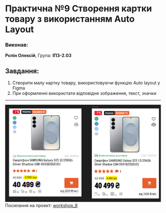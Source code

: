 # Практична №9 Створення картки товару з використанням Auto Layout
### Виконав:
**Рєпін Олексій**, Група: **ІПЗ-2.03**
## Завдання:
1. Створити малу картку товару, використовуючи функцію Auto layout у Figma
2. При оформленні використати відповідне зображення, текст, значки
---
![фото](images/result.PNG)
Посилання на проект: [workshop_8](https://www.figma.com/design/IvOqn1g4jWQ5hlZlNLcskJ/workshop_8?node-id=0-1&t=Q7DBhQbLIONNlivp-1)
